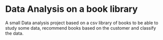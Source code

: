# Data Analysis on a book library

A small Data analysis project based on a csv library of books to be able to study some data, recommend books based on the customer and classify the data.

